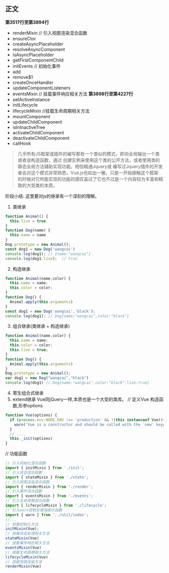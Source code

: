 正文
-----
**第3517行至第3894行**
  * renderMixin // 引入视图渲染混合函数
  * ensureCtor
  * createAsyncPlaceholder
  * resolveAsyncComponent
  * isAsyncPlaceholder
  * getFirstComponentChild
  * initEvents  // 初始化事件
  * add
  * remove$1
  * createOnceHandler
  * updateComponentListeners
  * eventsMixin //  挂载事件响应相关方法
**第3898行至第4227行**
  * setActiveInstance
  * initLifecycle
  * lifecycleMixin  //挂载生命周期相关方法
  * mountComponent  
  * updateChildComponent  
  * isInInactiveTree  
  * activateChildComponent  
  * deactivateChildComponent  
  * callHook  
> 几乎所有JS框架或插件的编写都有一个类似的模式，即向全局输出一个类或者说构造函数，通过
创建实例来使用这个类的公开方法，或者使用类的静态全局方法辅助实现功能。相信精通Jquery或
编写过Jquery插件的开发者会对这个模式非常熟悉。Vue.js也如出一辙，只是一开始接触这个框架
的时候对它所能实现的功能的感叹盖过了它也不过是一个内容较为丰富和精致的大型类的本质。  

阶段小结:
  这里要对js的继承有一个深刻的理解。
  1. 类继承
```javascript
function Animal() {
  this.live = true
}
function Dog(name) {
  this.name = name
}
Dog.prototype = new Animal();
const dog1 = new Dog('wangcai')
console.log(dog1); // {name:"wangcai"}
console.log(dog1.live);  // true
```
  2. 构造继承
```javascript
function Animal(name,color) {
  this.name = name;
  this.color = color;
}
function Dog() {
  Animal.apply(this.arguments)
}
const dog1 = new Dog('wangcai','black');
console.log(dog1); // Dog{name:"wangcai",color:"black"}
```
  3. 组合继承(类继承 + 构造继承)
```javascript
function Animal(name,color) {
  this.name = name;
  this.color = color;
  this.live = true;
}
function Dog() {
  Animal.apply(this.arguments)
}
Dog.prototype = new Animal();
var dog1 = new Dog("wangcai","black")
console.log(dog1) // Dog{name:"wangcai",color:"black",live:true}
```
  4. 寄生组合式继承
  5. extend继承
Vue同jQuery一样,本质也是一个大型的类库。
// 定义Vue 构造函数,形参options
```javascript
function Vue(options) {
  if (process.env.NODE_ENV !== 'production' && !(this instanceof Vue)){
    warn('Vue is a constructor and should be called with the `new` keyword')
  } 
  // .... 
  this._init(options)
}
```
// 功能函数
```javascript
// 引入初始化混合函数
import { initMixin } from './init';
// 引入状态混合函数
import { stateMixin } from './state';
// 引入视图渲染混合函数
import { renderMixin } from './render';
// 引入事件混合函数
import { eventsMixin } from './events';
// 引入生命周期混合函数
import { lifecycleMixin } from './lifecycle';
// 引入warn控制台错误提示函数
import { warn } from '../util/index';
//...
// 挂载初始化方法
initMixin(Vue);
// 挂载状态处理相关方法
stateMixin(Vue)
// 挂载事件响应相关方法
eventsMixin(Vue)
// 挂载生命周期相关方法
lifecycleMixin(Vue)
// 挂载视图渲染方法
renderMixin(Vue)

```
   
